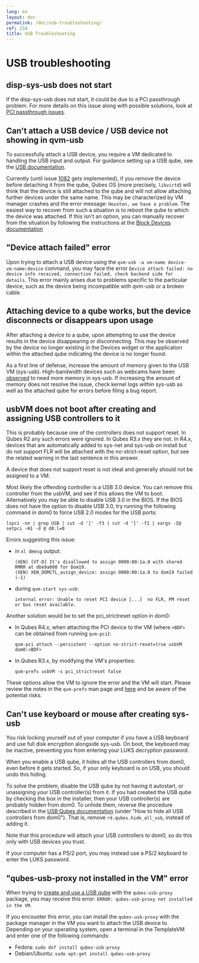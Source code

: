 ```yaml
---
lang: en
layout: doc
permalink: /doc/usb-troubleshooting/
ref: 234
title: USB Troubleshooting
---
```


# USB troubleshooting

## disp-sys-usb does not start

If the disp-sys-usb does not start, it could be due to a PCI passthrough problem.
For more details on this issue along with possible solutions, look at [PCI passthrough issues](/doc/pci-troubleshooting/#pci-passthrough-issues).

## Can't attach a USB device / USB device not showing in qvm-usb

To successfully attach a USB device, you require a VM dedicated to handling the USB input and output.
For guidance setting up a USB qube, see the [USB documentation](/doc/usb-devices/#creating-and-using-a-usb-qube).

Currently (until issue [1082](https://github.com/QubesOS/qubes-issues/issues/1082) gets implemented), if you remove the device before detaching it from the qube, Qubes OS (more precisely, `libvirtd`) will think that the device is still attached to the qube and will not allow attaching further devices under the same name.
This may be characterized by VM manager crashes and the error message: `Houston, we have a problem`.
The easiest way to recover from such a situation is to reboot the qube to which the device was attached.
If this isn't an option, you can manually recover from the situation by following the instructions at the [Block Devices documentation](/doc/block-devices/#what-if-i-removed-the-device-before-detaching-it-from-the-vm)

## "Device attach failed" error

Upon trying to attach a USB device using the `qvm-usb -a vm-name device-vm-name:device` command, you may face the error `Device attach failed: no device info received, connection failed, check backend side for details`.
This error mainly arises due to problems specific to the particular device, such as the device being incompatible with qvm-usb or a broken cable.

## Attaching device to a qube works, but the device disconnects or disappears upon usage

After attaching a device to a qube, upon attempting to use the device results in the device disappearing or disconnecting. This may be observed by the device no longer existing in the Devices widget or the application within the attached qube indicating the device is no longer found.

As a first line of defense, increase the amount of memory given to the USB VM (sys-usb). High-bandwidth devices such as webcams have been [observed](https://github.com/QubesOS/qubes-issues/issues/6200) to need more memory in sys-usb. If increasing the amount of memory does not resolve the issue, check kernel logs within sys-usb as well as the attached qube for errors before filing a bug report.

## usbVM does not boot after creating and assigning USB controllers to it

This is probably because one of the controllers does not support reset.
In Qubes R2 any such errors were ignored. In Qubes R3.x they are not.
In R4.x, devices that are automatically added to sys-net and sys-usb on install but do not support FLR will be attached with the no-strict-reset option, but see the related warning in the last sentence in this answer.

A device that does not support reset is not ideal and generally should not be assigned to a VM.

Most likely the offending controller is a USB 3.0 device.
You can remove this controller from the usbVM, and see if this allows the VM to boot.
Alternatively you may be able to disable USB 3.0 in the BIOS.
If the BIOS does not have the option to disable USB 3.0, try running the following command in dom0 to force USB 2.0 modes for the USB ports:

```
lspci -nn | grep USB | cut -d '[' -f3 | cut -d ']' -f1 | xargs -I@ setpci -H1 -d @ d0.l=0
```

Errors suggesting this issue:

- in `xl dmesg` output:

    ```
    (XEN) [VT-D] It's disallowed to assign 0000:00:1a.0 with shared RMRR at dbe9a000 for Dom19.
    (XEN) XEN_DOMCTL_assign_device: assign 0000:00:1a.0 to dom19 failed (-1)
    ```

- during `qvm-start sys-usb`:

    `
    internal error: Unable to reset PCI device [...]  no FLR, PM reset or bus reset available.
    `

Another solution would be to set the pci_strictreset option in dom0:

- In Qubes R4.x, when attaching the PCI device to the VM (where `<BDF>` can be obtained from running `qvm-pci`):

    ```
    qvm-pci attach --persistent --option no-strict-reset=true usbVM dom0:<BDF>
    ```

- In Qubes R3.x, by modifying the VM's properties:

    ```
    qvm-prefs usbVM -s pci_strictreset false
    ```

These options allow the VM to ignore the error and the VM will start.
Please review the notes in the `qvm-prefs` man page and [here](/doc/device-handling/) and be aware of the potential risks.

## Can't use keyboard or mouse after creating sys-usb

You risk locking yourself out of your computer if you have a USB keyboard and use full disk encryption alongside sys-usb.
On boot, the keyboard may be inactive, preventing you from entering your LUKS decryption password.

When you enable a USB qube, it hides all the USB controllers from dom0, even before it gets started.
So, if your only keyboard is on USB, you should undo this hiding.

To solve the problem, disable the USB qube by not having it autostart, or unassigning your USB controller(s) from it. If you had created the USB qube by checking the box in the installer, then your USB controller(s) are probably hidden from dom0. To unhide them, reverse the procedure described in the [USB Qubes documentation](/doc/usb-qubes/#how-to-hide-all-usb-controllers-from-dom0) (under "How to hide all USB controllers from dom0"). That is, remove `rd.qubes.hide_all_usb`, instead of adding it.

Note that this procedure will attach your USB controllers to dom0, so do this only with USB devices you trust.

If your computer has a PS/2 port, you may instead use a PS/2 keyboard to enter the LUKS password.

## "qubes-usb-proxy not installed in the VM" error

When trying to [create and use a USB qube](/doc/usb-devices/#creating-and-using-a-usb-qube) with the `qubes-usb-proxy` package, you may receive this error: `ERROR: qubes-usb-proxy not installed in the VM`.

If you encounter this error, you can install the `qubes-usb-proxy` with the package manager in the VM you want to attach the USB device to.
Depending on your operating system, open a terminal in the TemplateVM and enter one of the following commands:

- Fedora: `sudo dnf install qubes-usb-proxy`
- Debian/Ubuntu: `sudo apt-get install qubes-usb-proxy`

